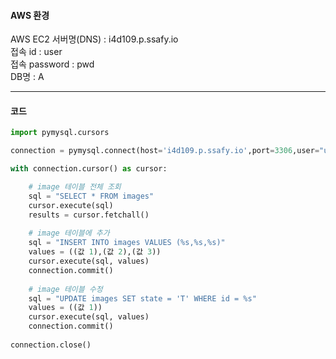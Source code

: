 #### AWS 환경      

AWS EC2 서버명(DNS) : i4d109.p.ssafy.io     
접속 id : user        
접속 password : pwd      
DB명 : A         
***        

#### 코드       

```python
import pymysql.cursors

connection = pymysql.connect(host='i4d109.p.ssafy.io',port=3306,user="user",password="pwd",db="A", cursorclass=pymysql.cursors.DictCursor)

with connection.cursor() as cursor:

	# image 테이블 전체 조회
	sql = "SELECT * FROM images"
	cursor.execute(sql)
	results = cursor.fetchall()
    
	# image 테이블에 추가
	sql = "INSERT INTO images VALUES (%s,%s,%s)"
	values = ((값 1),(값 2),(값 3))
	cursor.execute(sql, values)
	connection.commit()
    
	# image 테이블 수정
	sql = "UPDATE images SET state = 'T' WHERE id = %s"
	values = ((값 1))
	cursor.execute(sql, values)
	connection.commit()
    
connection.close()
```
